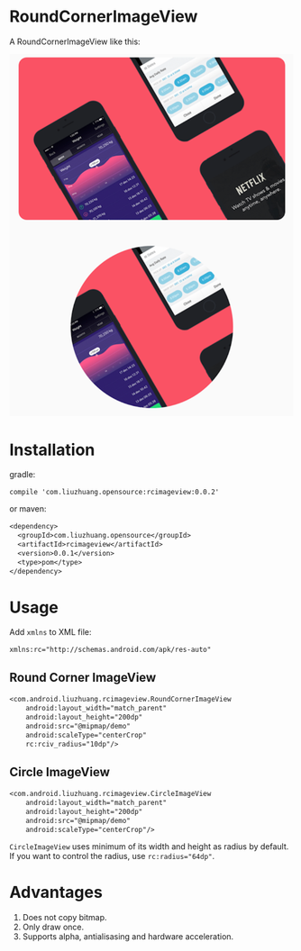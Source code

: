 # RoundCornerImageView

A RoundCornerImageView like this:

![rcimageview](./image/demo.png)

# Installation

gradle:

```
compile 'com.liuzhuang.opensource:rcimageview:0.0.2'
```

or maven:

```
<dependency>
  <groupId>com.liuzhuang.opensource</groupId>
  <artifactId>rcimageview</artifactId>
  <version>0.0.1</version>
  <type>pom</type>
</dependency>
```

# Usage

Add `xmlns` to XML file:

```
xmlns:rc="http://schemas.android.com/apk/res-auto"
```

## Round Corner ImageView

```
<com.android.liuzhuang.rcimageview.RoundCornerImageView
    android:layout_width="match_parent"
    android:layout_height="200dp"
    android:src="@mipmap/demo"
    android:scaleType="centerCrop"
    rc:rciv_radius="10dp"/>
```

## Circle ImageView

```
<com.android.liuzhuang.rcimageview.CircleImageView
    android:layout_width="match_parent"
    android:layout_height="200dp"
    android:src="@mipmap/demo"
    android:scaleType="centerCrop"/>
```

`CircleImageView` uses minimum of its width and height as radius by default. If you want to control the radius, use `rc:radius="64dp"`.

# Advantages

1. Does not copy bitmap.
2. Only draw once.
3. Supports alpha, antialisasing and hardware acceleration.